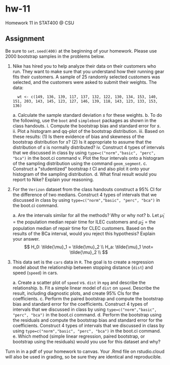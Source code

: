 # hw-11

Homework 11 in STAT400 @ CSU

## Assignment

Be sure to `set.seed(400)` at the beginning of your homework. Please use $2000$ bootstrap samples in the problems below.

1. Nike has hired you to help analyze their data on their customers who run. They want to make sure that you understand how their running gear fits their customers. A sample of 25 randomly selected customers was selected, and the customers were asked to submit their weights. The data:

    ```
      wt <- c(149, 136, 139, 117, 137, 132, 122, 130, 134, 153, 140, 151, 203, 143, 145, 123, 127, 146, 139, 118, 143, 123, 133, 153, 136)
    ```

    a. Calculate the sample standard deviation $s$ for these weights.
    b. To do the following, use the `boot` and `simpleboot` packages as shown in the class handouts.
        i. Compute the bootstrap bias and standard error for $s$.
        ii. Plot a histogram and qq-plot of the bootstrap distribution.
        iii. Based on these results: (1) Is there evidence of bias and skewness of the bootstrap distribution for $s$? (2) Is it appropriate to assume that the distribution of $s$ is normally distributed?
        iv. Construct 4 types of intervals that we discussed in class by using `type=c("norm","basic", "perc", "bca")` in the boot.ci command
        v. Plot the four intervals onto a histogram of the sampling distribution using the command `geom_segment`.
    c. Construct a "studentized" bootstrap $t$ CI and also plot it onto your histogram of the sampling distribution.
    d. What final result would you report to Nike? Explain your reasoning.
    
2. For the `Verizon` dataset from the class handouts construct a 95% CI for the difference of two medians. Construct 4 types of intervals that we discussed in class by using `type=c("norm","basic", "perc", "bca")` in the boot.ci command.


    a. Are the intervals similar for all the methods? Why or why not?
    b. Let $\tilde{\mu}_1$ = the population median repair time for ILEC customers and $\tilde{\mu}_2$ = the population median of repair time for CLEC customers. Based on the results of the BCa interval, would you reject this hypothesis? Explain your answer.
        $$
        H_0: \tilde{\mu}_1 = \tilde{\mu}_2 \\
        H_a: \tilde{\mu}_1 \not= \tilde{\mu}_2 \\
        $$
        
3. This data set is the `cars` data in `R`. The goal is to create a regression model about the relationship between stopping distance (`dist`) and speed (`speed`) in cars.

    a. Create a scatter plot of `speed` vs. `dist` in `mpg` and describe the relationship.
    b. Fit a simple linear model of `dist` on `speed`. Describe the result, including diagnostic plots, and create 95% CIs for the coefficients.
    c. Perform the paired bootstrap and compute the bootstrap bias and standard error for the coefficients. Construct 4 types of intervals that we discussed in class by using `type=c("norm","basic", "perc", "bca")` in the boot.ci command.
    d. Perform the bootstrap using the residuals and compute the bootstrap bias and standard error for the coefficients. Construct 4 types of intervals that we discussed in class by using `type=c("norm","basic", "perc", "bca")` in the boot.ci command.
    e. Which method (simple linear regression, paired bootstrap, or bootstrap using the residuals) would you use for this dataset and why?


Turn in in a pdf of your homework to canvas. Your .Rmd file on rstudio.cloud will also be used in grading, so be sure they are identical and reproducible.

